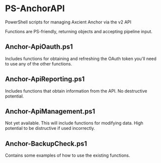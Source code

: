 # PS-AnchorAPI
PowerShell scripts for managing Axcient Anchor via the v2 API

Functions are PS-friendly, returning objects and accepting pipeline input.

## Anchor-ApiOauth.ps1 

Includes functions for obtaining and refreshing the OAuth token you'll need to use any of the other functions.

## Anchor-ApiReporting.ps1

Includes functions that obtain information from the API. No destructive potential.

## Anchor-ApiManagement.ps1

Not yet available. This will include functions for modifying data. High potential to be distructive if used incorrectly.

## Anchor-BackupCheck.ps1

Contains some examples of how to use the existing functions.
